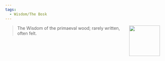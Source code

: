 ```yaml
---
tags:
  - Wisdom/The Bosk
---
```


<div style="float: right; padding-left: 10px;"><img src="/Wisdoms/files/w.bosk.png" width=100 width=100 style="margin:0" /></div>

> The Wisdom of the primaeval wood; rarely written, often felt.
